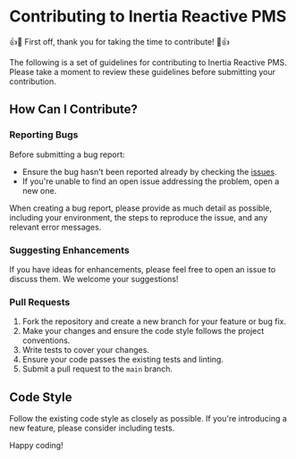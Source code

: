# Contributing to Inertia Reactive PMS

👍🎉 First off, thank you for taking the time to contribute! 🎉👍

The following is a set of guidelines for contributing to Inertia Reactive PMS. Please take a moment to review these guidelines before submitting your contribution.

## How Can I Contribute?

### Reporting Bugs

Before submitting a bug report:
- Ensure the bug hasn't been reported already by checking the [issues](https://github.com/Mayank-Javiya/inertia-reactive-pms/issues).
- If you're unable to find an open issue addressing the problem, open a new one.

When creating a bug report, please provide as much detail as possible, including your environment, the steps to reproduce the issue, and any relevant error messages.

### Suggesting Enhancements

If you have ideas for enhancements, please feel free to open an issue to discuss them. We welcome your suggestions!

### Pull Requests

1. Fork the repository and create a new branch for your feature or bug fix.
2. Make your changes and ensure the code style follows the project conventions.
3. Write tests to cover your changes.
4. Ensure your code passes the existing tests and linting.
5. Submit a pull request to the `main` branch.

## Code Style

Follow the existing code style as closely as possible. If you're introducing a new feature, please consider including tests.

Happy coding!
